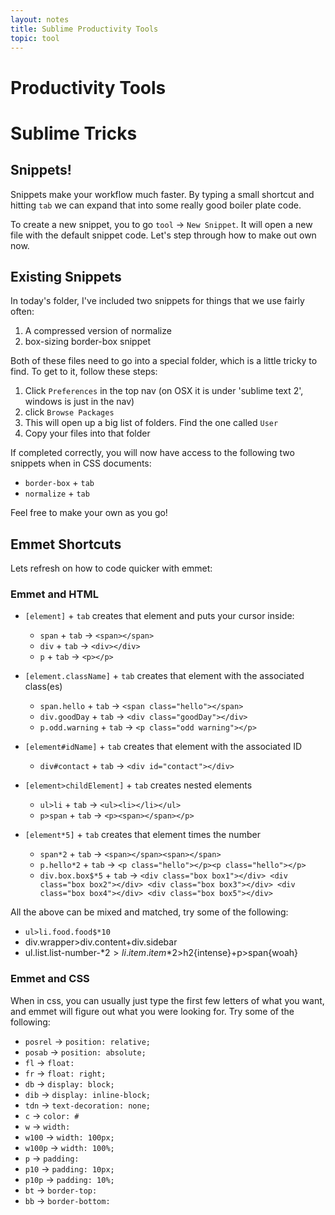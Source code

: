 ```yaml
---
layout: notes
title: Sublime Productivity Tools
topic: tool
---
```


# Productivity Tools

# Sublime Tricks
## Snippets!
Snippets make your workflow much faster. By typing a small shortcut and hitting `tab` we can expand that into some really good boiler plate code.

To create a new snippet, you to go `tool` → `New Snippet`. It will open a new file with the default snippet code. Let's step through how to make out own now.

## Existing Snippets
In today's folder, I've included two snippets for things that we use fairly often:

1. A compressed version of normalize
2. box-sizing border-box snippet

Both of these files need to go into a special folder, which is a little tricky to find. To get to it, follow these steps:

1. Click `Preferences` in the top nav (on OSX it is under 'sublime text 2', windows is just in the nav)
2. click `Browse Packages`
3. This will open up a big list of folders. Find the one called `User`
4. Copy your files into that folder

If completed correctly, you will now have access to the following two snippets when in CSS documents:

* `border-box` + `tab`
* `normalize` + `tab`

Feel free to make your own as you go!

## Emmet Shortcuts

Lets refresh on how to code quicker with emmet:

### Emmet and HTML

* `[element]` + `tab` creates that element and puts your cursor inside:
	* `span` + `tab` → `<span></span>`
	* `div` + `tab` → `<div></div>`
	* `p` + `tab` → `<p></p>`

* `[element.className]` + `tab` creates that element with the associated class(es)
	* `span.hello` + `tab` → `<span class="hello"></span>`
	* `div.goodDay` + `tab` → `<div class="goodDay"></div>`
	* `p.odd.warning` + `tab` → `<p class="odd warning"></p>`

* `[element#idName]` + `tab` creates that element with the associated ID
	* `div#contact` + `tab` → `<div id="contact"></div>`

* `[element>childElement]` + `tab` creates nested elements
	* `ul>li` + `tab` → `<ul><li></li></ul>`
	* `p>span` + `tab` → `<p><span></span></p>`

* `[element*5]` + `tab` creates that element times the number
	* `span*2` + `tab` → `<span></span><span></span>`
	* `p.hello*2` + `tab` → `<p class="hello"></p><p class="hello"></p>`
	* `div.box.box$*5` + `tab` → `<div class="box box1"></div> <div class="box box2"></div> <div class="box box3"></div> <div class="box box4"></div> <div class="box box5"></div>`

All the above can be mixed and matched, try some of the following:

* `ul>li.food.food$*10`
* div.wrapper>div.content+div.sidebar
* ul.list.list-number-$*2>li.item.item$*2>h2{intense}+p>span{woah}

### Emmet and CSS
When in css, you can usually just type the first few letters of what you want, and emmet will figure out what you were looking for. Try some of the following:

* `posrel` →  `position: relative;`
* `posab` →  `position: absolute;`
* `fl` →  `float: `
* `fr` →  `float: right;`
* `db` →  `display: block;`
* `dib` →  `display: inline-block;`
* `tdn` →  `text-decoration: none;`
* `c` →  `color: #`
* `w` →  `width: `
* `w100` →  `width: 100px;`
* `w100p` →  `width: 100%;`
* `p` →  `padding: `
* `p10` →  `padding: 10px;`
* `p10p` →  `padding: 10%;`
* `bt` →  `border-top: `
* `bb` →  `border-bottom: `